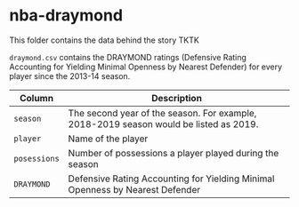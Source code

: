 # nba-draymond

This folder contains the data behind the story TKTK

`draymond.csv` contains the DRAYMOND ratings (Defensive Rating Accounting for Yielding Minimal Openness by Nearest Defender) for every player since the 2013-14 season.


Column | Description
-------|-------------
`season` | The second year of the season. For example, 2018-2019 season would be listed as 2019.
`player`| Name of the player
`posessions` | Number of possessions a player played during the season
`DRAYMOND` | Defensive Rating Accounting for Yielding Minimal Openness by Nearest Defender